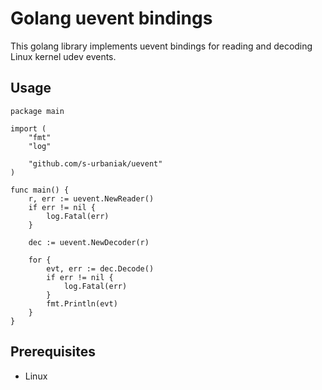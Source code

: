 # Golang uevent bindings

This golang library implements uevent bindings for reading and decoding Linux kernel udev events.

## Usage

```
package main

import (
	"fmt"
	"log"

	"github.com/s-urbaniak/uevent"
)

func main() {
	r, err := uevent.NewReader()
	if err != nil {
		log.Fatal(err)
	}

	dec := uevent.NewDecoder(r)

	for {
		evt, err := dec.Decode()
		if err != nil {
			log.Fatal(err)
		}
		fmt.Println(evt)
	}
}
```

## Prerequisites

- Linux
